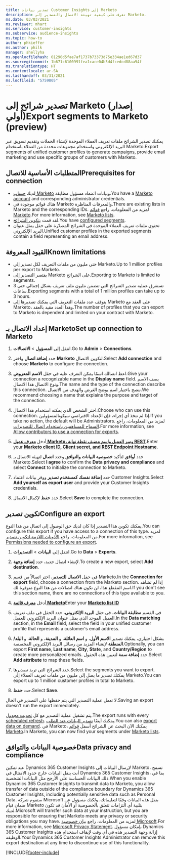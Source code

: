 ```yaml
---
title: تصدير بيانات Customer Insights إلى Marketo
description: تعرف على كيفية تهيئة الاتصال والتصدير إلى Marketo.
ms.date: 03/03/2021
ms.reviewer: mhart
ms.service: customer-insights
ms.subservice: audience-insights
ms.topic: how-to
author: phkieffer
ms.author: philk
manager: shellyha
ms.openlocfilehash: 01290d5fae7af1737b73373d75e334ae1ed67d37
ms.sourcegitcommit: 1b671c6100991fea1cace04b5d4fcedcd88aa94f
ms.translationtype: HT
ms.contentlocale: ar-SA
ms.lasthandoff: 03/31/2021
ms.locfileid: "5759805"
---
```

# <a name="export-segments-to-marketo-preview"></a><span data-ttu-id="5c5af-103">تصدير شرائح إلى Marketo (إصدار أولي)</span><span class="sxs-lookup"><span data-stu-id="5c5af-103">Export segments to Marketo (preview)</span></span>

<span data-ttu-id="5c5af-104">يمكنك تصدير الشرائح ملفات تعريف العملاء الموحدة لإنشاء الحملات وتقديم تسويق عبر البريد الإلكتروني واستخدام مجموعات محددة من العملاء باستخدام Marketo.</span><span class="sxs-lookup"><span data-stu-id="5c5af-104">Export segments of unified customer profiles to generate campaigns, provide email marketing and use specific groups of customers with Marketo.</span></span>

## <a name="prerequisites-for-connection"></a><span data-ttu-id="5c5af-105">المتطلبات الأساسية للاتصال</span><span class="sxs-lookup"><span data-stu-id="5c5af-105">Prerequisites for connection</span></span>

-   <span data-ttu-id="5c5af-106">لديك [حساب Marketo](https://login.marketo.com/) وبيانات اعتماد مسؤول مطابقة.</span><span class="sxs-lookup"><span data-stu-id="5c5af-106">You have a [Marketo account](https://login.marketo.com/) and corresponding administrator credentials.</span></span>
-   <span data-ttu-id="5c5af-107">هناك قوائم موجودة في Marketo والمعرفات المناظرة.</span><span class="sxs-lookup"><span data-stu-id="5c5af-107">There are existing lists in Marketo and the corresponding IDs.</span></span> <span data-ttu-id="5c5af-108">لمزيد من المعلومات، راجع [قوائم Marketo](https://docs.marketo.com/display/public/DOCS/Understanding+Static+Lists).</span><span class="sxs-lookup"><span data-stu-id="5c5af-108">For more information, see [Marketo lists](https://docs.marketo.com/display/public/DOCS/Understanding+Static+Lists).</span></span>
-   <span data-ttu-id="5c5af-109">لقد قمت [بتكوين الشرائح](segments.md).</span><span class="sxs-lookup"><span data-stu-id="5c5af-109">You have [configured segments](segments.md).</span></span>
-   <span data-ttu-id="5c5af-110">تحتوي ملفات تعريف العملاء الموحدة في الشرائح المصدّرة على حقل يمثل عنوان البريد الإلكتروني.</span><span class="sxs-lookup"><span data-stu-id="5c5af-110">Unified customer profiles in the exported segments contain a field representing an email address.</span></span>

## <a name="known-limitations"></a><span data-ttu-id="5c5af-111">القيود المعروفة</span><span class="sxs-lookup"><span data-stu-id="5c5af-111">Known limitations</span></span>

- <span data-ttu-id="5c5af-112">حتى مليون من ملفات التعريف لكل تصدير إلى Marketo.</span><span class="sxs-lookup"><span data-stu-id="5c5af-112">Up to 1 million profiles per export to Marketo.</span></span>
- <span data-ttu-id="5c5af-113">يقتصر التصدير إلى Marketo على الشرائح.</span><span class="sxs-lookup"><span data-stu-id="5c5af-113">Exporting to Marketo is limited to segments.</span></span>
- <span data-ttu-id="5c5af-114">تستغرق عملية تصدير الشرائح التي تتضمن مليون ملف تعريف بشكل إجمالي حتى 3 ساعات.</span><span class="sxs-lookup"><span data-stu-id="5c5af-114">Exporting segments with a total of 1 million profiles can take up to 3 hours.</span></span> 
- <span data-ttu-id="5c5af-115">يتوقف عدد ملفات التعريف التي يمكنك تصديرها إلى Marketo على العقد مع Marketo، وهذا العدد مقيد بالعقد.</span><span class="sxs-lookup"><span data-stu-id="5c5af-115">The number of profiles that you can export to Marketo is dependent and limited on your contract with Marketo.</span></span>

## <a name="set-up-connection-to-marketo"></a><span data-ttu-id="5c5af-116">إعداد الاتصال بـ Marketo</span><span class="sxs-lookup"><span data-stu-id="5c5af-116">Set up connection to Marketo</span></span>

1. <span data-ttu-id="5c5af-117">انتقل إلى **المسؤول** > **الاتصالات**.</span><span class="sxs-lookup"><span data-stu-id="5c5af-117">Go to **Admin** > **Connections**.</span></span>

1. <span data-ttu-id="5c5af-118">حدد **إضافة اتصال** واختر **Marketo** لتكوين الاتصال.</span><span class="sxs-lookup"><span data-stu-id="5c5af-118">Select **Add connection** and choose **Marketo** to configure the connection.</span></span>

1. <span data-ttu-id="5c5af-119">اعط اتصالك اسمًا يمكن التعرف عليه في حقل **الاسم المعروض**.</span><span class="sxs-lookup"><span data-stu-id="5c5af-119">Give your connection a recognizable name in the **Display name** field.</span></span> <span data-ttu-id="5c5af-120">يصف الاسم ونوع الاتصال هذا الاتصال.</span><span class="sxs-lookup"><span data-stu-id="5c5af-120">The name and the type of the connection describe this connection.</span></span> <span data-ttu-id="5c5af-121">ننصح باختيار اسم يوضح الغرض والهدف من الاتصال.</span><span class="sxs-lookup"><span data-stu-id="5c5af-121">We recommend choosing a name that explains the purpose and target of the connection.</span></span>

1. <span data-ttu-id="5c5af-122">اختر الشخص الذي يمكنه استخدام هذا الاتصال.</span><span class="sxs-lookup"><span data-stu-id="5c5af-122">Choose who can use this connection.</span></span> <span data-ttu-id="5c5af-123">إذا لم تتخذ أي إجراء، فإن الإعداد الافتراضي سيكونالمسؤولين.</span><span class="sxs-lookup"><span data-stu-id="5c5af-123">If you take no action, the default will be Administrators.</span></span> <span data-ttu-id="5c5af-124">لمزيد من المعلومات، راجع [السماح للمساهمين باستخدام اتصال للتصديرات](connections.md#allow-contributors-to-use-a-connection-for-exports).</span><span class="sxs-lookup"><span data-stu-id="5c5af-124">For more information, see [Allow contributors to use a connection for exports](connections.md#allow-contributors-to-use-a-connection-for-exports).</span></span>

1. <span data-ttu-id="5c5af-125">أدخل **[معرف عميل Marketo، وسر العميل واسم مضيف نقطة نهاية REST](https://developers.marketo.com/rest-api/authentication/)**.</span><span class="sxs-lookup"><span data-stu-id="5c5af-125">Enter your **[Marketo client ID, Client secret, and REST Endpoint Hostname](https://developers.marketo.com/rest-api/authentication/)**.</span></span>

1. <span data-ttu-id="5c5af-126">حدد **أوافق** لتأكيد **خصوصية البيانات والتوافق‬** وحدد **اتصال** لتهيئة الاتصال بـ Marketo.</span><span class="sxs-lookup"><span data-stu-id="5c5af-126">Select **I agree** to confirm the **Data privacy and compliance** and select **Connect** to initialize the connection to Marketo.</span></span>

1. <span data-ttu-id="5c5af-127">حدد **إضافة نفسك كمستخدم تصدير** ووفر بيانات اعتماد Customer Insights.</span><span class="sxs-lookup"><span data-stu-id="5c5af-127">Select **Add yourself as export user** and provide your Customer Insights credentials.</span></span>

1. <span data-ttu-id="5c5af-128">حدد **حفظ** لإكمال الاتصال.</span><span class="sxs-lookup"><span data-stu-id="5c5af-128">Select **Save** to complete the connection.</span></span>

## <a name="configure-an-export"></a><span data-ttu-id="5c5af-129">تكوين تصدير</span><span class="sxs-lookup"><span data-stu-id="5c5af-129">Configure an export</span></span>

<span data-ttu-id="5c5af-130">يمكنك تكوين هذا التصدير إذا كان لديك حق الوصول إلى اتصال من هذا النوع.</span><span class="sxs-lookup"><span data-stu-id="5c5af-130">You can configure this export if you have access to a connection of this type.</span></span> <span data-ttu-id="5c5af-131">لمزيد من المعلومات، راجع [الأذونات اللازمة لتكوين تصدير](export-destinations.md#set-up-a-new-export).</span><span class="sxs-lookup"><span data-stu-id="5c5af-131">For more information, see [Permissions needed to configure an export](export-destinations.md#set-up-a-new-export).</span></span>

1. <span data-ttu-id="5c5af-132">انتقل إلى **البيانات** > **التصديرات**.</span><span class="sxs-lookup"><span data-stu-id="5c5af-132">Go to **Data** > **Exports**.</span></span>

1. <span data-ttu-id="5c5af-133">لإنشاء اتصال جديد، حدد **إضافة وجهة**.</span><span class="sxs-lookup"><span data-stu-id="5c5af-133">To create a new export, select **Add destination**.</span></span>

1. <span data-ttu-id="5c5af-134">في حقل **الاتصال للتصدير**، اختر اتصالاً من قسم Marketo.</span><span class="sxs-lookup"><span data-stu-id="5c5af-134">In the **Connection for export** field, choose a connection from the Marketo section.</span></span> <span data-ttu-id="5c5af-135">إذا لم تشاهد اسم المقطع هذا، لن تكون هناك اتصالات من هذا النوع متوفرة لك.</span><span class="sxs-lookup"><span data-stu-id="5c5af-135">If you don't see this section name, there are no connections of this type available to you.</span></span>

1. <span data-ttu-id="5c5af-136">أدخل **[معرف قائمة Marketo](https://docs.marketo.com/display/public/DOCS/Understanding+Static+Lists)**</span><span class="sxs-lookup"><span data-stu-id="5c5af-136">Enter your **[Marketo list ID](https://docs.marketo.com/display/public/DOCS/Understanding+Static+Lists)**</span></span> 

1. <span data-ttu-id="5c5af-137">في القسم **مطابقة البيانات**، في حقل **البريد الإلكتروني**، حدد الحقل في ملف تعريف العميل الموحد الذي يمثل عنوان البريد الإلكتروني للعميل.</span><span class="sxs-lookup"><span data-stu-id="5c5af-137">In the **Data matching** section, in the **Email** field, select the field in your unified customer profile that represents a customer's email address.</span></span> 

1. <span data-ttu-id="5c5af-138">بشكل اختياري، يمكنك تصدير **الاسم الأول**، و **اسم العائلة**، و **المدينة**، و **الحالة**، و **البلد/المنطقة** لإنشاء المزيد من رسائل البريد الإلكتروني المخصصة.</span><span class="sxs-lookup"><span data-stu-id="5c5af-138">Optionally, you can export **First name**, **Last name**, **City**, **State**, and **Country/Region**  to create more personalized emails.</span></span> <span data-ttu-id="5c5af-139">حدد **إضافة سمة** لتعيين هذه الحقول.</span><span class="sxs-lookup"><span data-stu-id="5c5af-139">Select **Add attribute** to map these fields.</span></span>

1. <span data-ttu-id="5c5af-140">حدد الشرائح التي تريد تصديرها.</span><span class="sxs-lookup"><span data-stu-id="5c5af-140">Select the segments you want to export.</span></span> <span data-ttu-id="5c5af-141">يمكنك تصدير ما يصل إلى مليون من ملفات تعريف العملاء إلى Marketo.</span><span class="sxs-lookup"><span data-stu-id="5c5af-141">You can export up to 1 million customer profiles in total to Marketo.</span></span>

1. <span data-ttu-id="5c5af-142">حدد **حفظ**.</span><span class="sxs-lookup"><span data-stu-id="5c5af-142">Select **Save**.</span></span>

<span data-ttu-id="5c5af-143">لا تعمل عملية التصدير التي يتم حفظها على التصدير في الحال.</span><span class="sxs-lookup"><span data-stu-id="5c5af-143">Saving an export doesn't run the export immediately.</span></span>

<span data-ttu-id="5c5af-144">يتم تشغيل عملية التصدير مع كل [تحديث مجدول](system.md#schedule-tab).</span><span class="sxs-lookup"><span data-stu-id="5c5af-144">The export runs with every [scheduled refresh](system.md#schedule-tab).</span></span> <span data-ttu-id="5c5af-145">يمكنك أيضًا [تصدير البيانات عند الطلب](export-destinations.md#run-exports-on-demand).</span><span class="sxs-lookup"><span data-stu-id="5c5af-145">You can also [export data on demand](export-destinations.md#run-exports-on-demand).</span></span> <span data-ttu-id="5c5af-146">في Marketo، يمكنك الآن البحث عن الشرائح أسفل [قوائم Marketo](ttps://docs.marketo.com/display/public/DOCS/Understanding+Static+Lists).</span><span class="sxs-lookup"><span data-stu-id="5c5af-146">In Marketo, you can now find your segments under [Marketo lists](ttps://docs.marketo.com/display/public/DOCS/Understanding+Static+Lists).</span></span>


## <a name="data-privacy-and-compliance"></a><span data-ttu-id="5c5af-147">خصوصية البيانات والتوافق</span><span class="sxs-lookup"><span data-stu-id="5c5af-147">Data privacy and compliance</span></span>

<span data-ttu-id="5c5af-148">عند تمكين Dynamics 365 Customer Insights لإرسال البيانات إلى Marketo، تسمح أنت بنقل البيانات خارج حدود الامتثال في Dynamics 365 Customer Insights، بما في ذلك البيانات الحساسة على الأرجح مثل البيانات الشخصية.</span><span class="sxs-lookup"><span data-stu-id="5c5af-148">When you enable Dynamics 365 Customer Insights to transmit data to Marketo, you allow transfer of data outside of the compliance boundary for Dynamics 365 Customer Insights, including potentially sensitive data such as Personal Data.</span></span> <span data-ttu-id="5c5af-149">ستقوم شركة Microsoft بنقل هذه البيانات وفقًا لتعليماتك، ولكنك مسؤول عن ضمان قيام Marketo بتلبية أي التزامات تتعلق بالخصوصية أو الأمان قد تكون لديك.</span><span class="sxs-lookup"><span data-stu-id="5c5af-149">Microsoft will transfer such data at your instruction, but you are responsible for ensuring that Marketo meets any privacy or security obligations you may have.</span></span> <span data-ttu-id="5c5af-150">لمزيد من المعلومات، راجع [بيان خصوصية Microsoft](https://go.microsoft.com/fwlink/?linkid=396732).</span><span class="sxs-lookup"><span data-stu-id="5c5af-150">For more information, see [Microsoft Privacy Statement](https://go.microsoft.com/fwlink/?linkid=396732).</span></span>
<span data-ttu-id="5c5af-151">بإمكان مسؤول Dynamics 365 Customer Insights إزالة وجهة التصدير هذه في أي وقت لإيقاف استخدام هذه الوظيفة.</span><span class="sxs-lookup"><span data-stu-id="5c5af-151">Your Dynamics 365 Customer Insights Administrator can remove this export destination at any time to discontinue use of this functionality.</span></span>


[!INCLUDE[footer-include](../includes/footer-banner.md)]